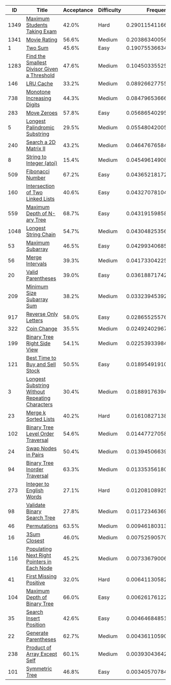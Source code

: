 |ID|Title|Acceptance|Difficulty|Frequency|
|----|-----|----|---|---|
|1349|[Maximum Students Taking Exam]( https://leetcode.com/problems/maximum-students-taking-exam)|42.0%|Hard|0.290115411660895|
|1341|[Movie Rating]( https://leetcode.com/problems/movie-rating)|56.6%|Medium|0.20386340056870947|
|1|[Two Sum]( https://leetcode.com/problems/two-sum)|45.6%|Easy|0.19075536634731924|
|1283|[Find the Smallest Divisor Given a Threshold]( https://leetcode.com/problems/find-the-smallest-divisor-given-a-threshold)|47.6%|Medium|0.10450335525513373|
|146|[LRU Cache]( https://leetcode.com/problems/lru-cache)|33.2%|Medium|0.08926627755405464|
|738|[Monotone Increasing Digits]( https://leetcode.com/problems/monotone-increasing-digits)|44.3%|Medium|0.08479653666007693|
|283|[Move Zeroes]( https://leetcode.com/problems/move-zeroes)|57.8%|Easy|0.05686540295029014|
|5|[Longest Palindromic Substring]( https://leetcode.com/problems/longest-palindromic-substring)|29.5%|Medium|0.05548042005986785|
|240|[Search a 2D Matrix II]( https://leetcode.com/problems/search-a-2d-matrix-ii)|43.2%|Medium|0.04647676584572884|
|8|[String to Integer (atoi)]( https://leetcode.com/problems/string-to-integer-atoi)|15.4%|Medium|0.04549614908874012|
|509|[Fibonacci Number]( https://leetcode.com/problems/fibonacci-number)|67.2%|Easy|0.04365218172593638|
|160|[Intersection of Two Linked Lists]( https://leetcode.com/problems/intersection-of-two-linked-lists)|40.6%|Easy|0.043270781043381126|
|559|[Maximum Depth of N-ary Tree]( https://leetcode.com/problems/maximum-depth-of-n-ary-tree)|68.7%|Easy|0.04319159858277399|
|1048|[Longest String Chain]( https://leetcode.com/problems/longest-string-chain)|54.7%|Medium|0.04304825356851367|
|53|[Maximum Subarray]( https://leetcode.com/problems/maximum-subarray)|46.5%|Easy|0.04299340685592046|
|56|[Merge Intervals]( https://leetcode.com/problems/merge-intervals)|39.3%|Medium|0.04173304225331761|
|20|[Valid Parentheses]( https://leetcode.com/problems/valid-parentheses)|39.0%|Easy|0.03618871742239114|
|209|[Minimum Size Subarray Sum]( https://leetcode.com/problems/minimum-size-subarray-sum)|38.2%|Medium|0.033239453928687726|
|917|[Reverse Only Letters]( https://leetcode.com/problems/reverse-only-letters)|58.0%|Easy|0.0286552557603761|
|322|[Coin Change]( https://leetcode.com/problems/coin-change)|35.5%|Medium|0.024924029676386045|
|199|[Binary Tree Right Side View]( https://leetcode.com/problems/binary-tree-right-side-view)|54.1%|Medium|0.022539339846061532|
|121|[Best Time to Buy and Sell Stock]( https://leetcode.com/problems/best-time-to-buy-and-sell-stock)|50.5%|Easy|0.018954919107260947|
|3|[Longest Substring Without Repeating Characters]( https://leetcode.com/problems/longest-substring-without-repeating-characters)|30.4%|Medium|0.018891763947827014|
|23|[Merge k Sorted Lists]( https://leetcode.com/problems/merge-k-sorted-lists)|40.2%|Hard|0.016108271385328228|
|102|[Binary Tree Level Order Traversal]( https://leetcode.com/problems/binary-tree-level-order-traversal)|54.6%|Medium|0.014477270588287548|
|24|[Swap Nodes in Pairs]( https://leetcode.com/problems/swap-nodes-in-pairs)|50.4%|Medium|0.013945066390122038|
|94|[Binary Tree Inorder Traversal]( https://leetcode.com/problems/binary-tree-inorder-traversal)|63.3%|Medium|0.013353561806134713|
|273|[Integer to English Words]( https://leetcode.com/problems/integer-to-english-words)|27.1%|Hard|0.012081089250339716|
|98|[Validate Binary Search Tree]( https://leetcode.com/problems/validate-binary-search-tree)|27.8%|Medium|0.01172346369605921|
|46|[Permutations]( https://leetcode.com/problems/permutations)|63.5%|Medium|0.009461803137288448|
|16|[3Sum Closest]( https://leetcode.com/problems/3sum-closest)|46.0%|Medium|0.0075259057003469075|
|116|[Populating Next Right Pointers in Each Node]( https://leetcode.com/problems/populating-next-right-pointers-in-each-node)|45.2%|Medium|0.007336790063854334|
|41|[First Missing Positive]( https://leetcode.com/problems/first-missing-positive)|32.0%|Hard|0.0064113058208121855|
|104|[Maximum Depth of Binary Tree]( https://leetcode.com/problems/maximum-depth-of-binary-tree)|66.0%|Easy|0.006261761223976207|
|35|[Search Insert Position]( https://leetcode.com/problems/search-insert-position)|42.6%|Easy|0.004646848510375352|
|22|[Generate Parentheses]( https://leetcode.com/problems/generate-parentheses)|62.7%|Medium|0.0043611059090124735|
|238|[Product of Array Except Self]( https://leetcode.com/problems/product-of-array-except-self)|60.1%|Medium|0.003930436424724545|
|101|[Symmetric Tree]( https://leetcode.com/problems/symmetric-tree)|46.8%|Easy|0.0034057078469827435|
